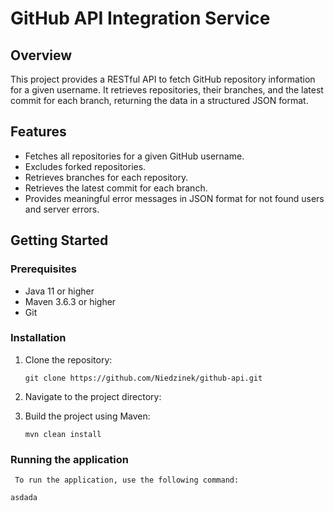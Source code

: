 # GitHub API Integration Service

## Overview

This project provides a RESTful API to fetch GitHub repository information for a given username. It retrieves repositories, their branches, and the latest commit for each branch, returning the data in a structured JSON format.

## Features

- Fetches all repositories for a given GitHub username.
- Excludes forked repositories.
- Retrieves branches for each repository.
- Retrieves the latest commit for each branch.
- Provides meaningful error messages in JSON format for not found users and server errors.

## Getting Started

### Prerequisites

- Java 11 or higher
- Maven 3.6.3 or higher
- Git

### Installation

1. Clone the repository:
   ```
   git clone https://github.com/Niedzinek/github-api.git
   ```

2. Navigate to the project directory:

4. Build the project using Maven:
   ```
   mvn clean install
   ```

### Running the application

     To run the application, use the following command:
`asdada`


